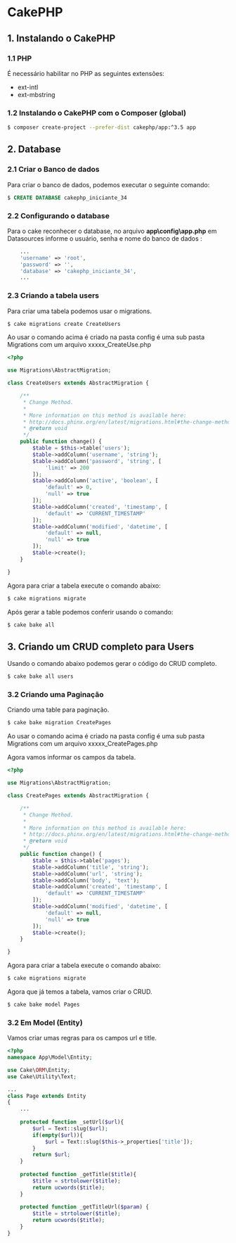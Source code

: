 # CakePHP

## 1. Instalando o CakePHP

### 1.1 PHP

É necessário habilitar no PHP as seguintes extensões:

- ext-intl
- ext-mbstring

### 1.2 Instalando o CakePHP com o Composer (global)

```bash
$ composer create-project --prefer-dist cakephp/app:^3.5 app
```

## 2. Database

### 2.1 Criar o Banco de dados

Para criar o banco de dados, podemos executar o seguinte comando:

```sql
$ CREATE DATABASE cakephp_iniciante_34
```

### 2.2 Configurando o database

Para o cake reconhecer o database, no arquivo **app\config\app.php** em Datasources informe o usuário, senha e nome do banco de dados :

```php
	...
    'username' => 'root',
    'password' => '',
    'database' => 'cakephp_iniciante_34',
    ...
```

### 2.3 Criando a tabela users

Para criar uma tabela podemos usar o migrations.

```bash
$ cake migrations create CreateUsers
```
Ao usar o comando acima é criado na pasta config é uma sub pasta Migrations com um arquivo xxxxx_CreateUse.php

```php
<?php

use Migrations\AbstractMigration;

class CreateUsers extends AbstractMigration {

    /**
     * Change Method.
     *
     * More information on this method is available here:
     * http://docs.phinx.org/en/latest/migrations.html#the-change-method
     * @return void
     */
    public function change() {
        $table = $this->table('users');
        $table->addColumn('username', 'string');
        $table->addColumn('password', 'string', [
            'limit' => 200
        ]);
        $table->addColumn('active', 'boolean', [
            'default' => 0,
            'null' => true
        ]);
        $table->addColumn('created', 'timestamp', [
            'default' => 'CURRENT_TIMESTAMP'
        ]);
        $table->addColumn('modified', 'datetime', [
            'default' => null,
            'null' => true
        ]);
        $table->create();
    }

}
```
Agora para criar a tabela execute o comando abaixo:

```bash
$ cake migrations migrate
```
Após gerar a table podemos conferir usando o comando:

```bash
$ cake bake all
```

## 3. Criando um CRUD completo para Users

Usando o comando abaixo podemos gerar o código do CRUD completo.

```bash
$ cake bake all users
```

### 3.2 Criando uma Paginação

Criando uma table para paginação.

```bash
$ cake bake migration CreatePages
```
Ao usar o comando acima é criado na pasta config é uma sub pasta Migrations com um arquivo xxxxx_CreatePages.php

Agora vamos informar os campos da tabela.

```php
<?php

use Migrations\AbstractMigration;

class CreatePages extends AbstractMigration {

    /**
     * Change Method.
     *
     * More information on this method is available here:
     * http://docs.phinx.org/en/latest/migrations.html#the-change-method
     * @return void
     */
    public function change() {
        $table = $this->table('pages');
        $table->addColumn('title', 'string');
        $table->addColumn('url', 'string');
        $table->addColumn('body', 'text');
        $table->addColumn('created', 'timestamp', [
            'default' => 'CURRENT_TIMESTAMP'
        ]);
        $table->addColumn('modified', 'datetime', [
            'default' => null,
            'null' => true
        ]);
        $table->create();
    }

}
```

Agora para criar a tabela execute o comando abaixo:

```bash
$ cake migrations migrate
```
Agora que já temos a tabela, vamos criar o CRUD.

```bash
$ cake bake model Pages
```
### 3.2 Em Model (Entity)

Vamos criar umas regras para os campos url e title.

```php
<?php
namespace App\Model\Entity;

use Cake\ORM\Entity;
use Cake\Utility\Text;

...
class Page extends Entity
{
	...
	
	protected function _setUrl($url){
        $url = Text::slug($url);
        if(empty($url)){
            $url = Text::slug($this->_properties['title']);
        }
        return $url;
    }
    
    protected function _getTitle($title){
        $title = strtolower($title);
        return ucwords($title);
    }
    
    protected function _getTitleUrl($param) {
        $title = strtolower($title);
        return ucwords($title);
    }
}
```